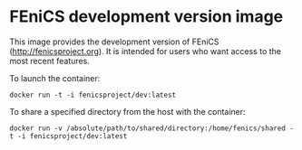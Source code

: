 # FEniCS development version image

This image provides the development version of FEniCS
(<http://fenicsproject.org>). It is intended for users who want access to the
most recent features.

To launch the container:

    docker run -t -i fenicsproject/dev:latest

To share a specified directory from the host with the container:

    docker run -v /absolute/path/to/shared/directory:/home/fenics/shared -t -i fenicsproject/dev:latest
